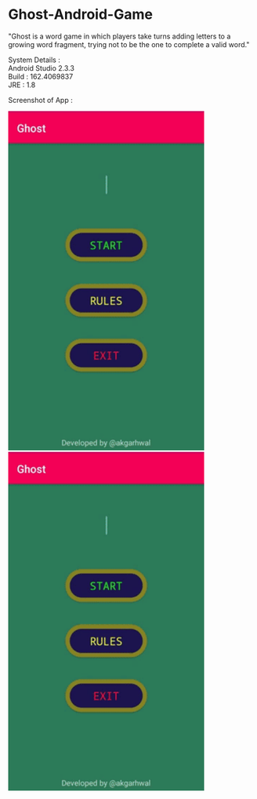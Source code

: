 # Ghost-Android-Game

"Ghost is a word game in which players take turns adding letters to a growing word fragment, trying not to be the one to complete a valid word."

System Details : <br>
Android Studio 2.3.3 <br>
Build : 162.4069837 <br>
JRE : 1.8 <br>

Screenshot of App :

<p float="left">
<img src="ghost.gif" width="400"/>
<img src="ghost.gif" width="400"/>
</p>
























<END>
